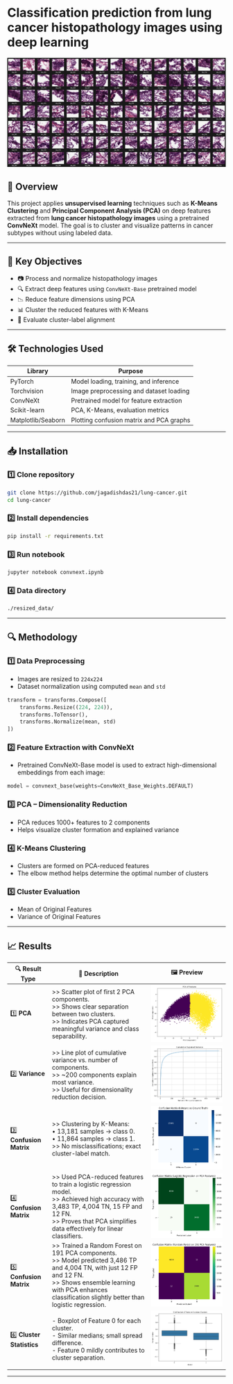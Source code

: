 # Classification prediction from lung cancer histopathology images using deep learning

![Header](hne-slides/slide-10.png)

## 📌 Overview

This project applies **unsupervised learning** techniques such as **K-Means Clustering** and **Principal Component Analysis (PCA)** on deep features extracted from **lung cancer histopathology images** using a pretrained **ConvNeXt** model. The goal is to cluster and visualize patterns in cancer subtypes without using labeled data.

---

## 🧪 Key Objectives

- 📷 Process and normalize histopathology images  
- 🔍 Extract deep features using `ConvNeXt-Base` pretrained model  
- 📉 Reduce feature dimensions using PCA  
- 📊 Cluster the reduced features with K-Means  
- 🧮 Evaluate cluster-label alignment

---

## 🛠️ Technologies Used

| Library         | Purpose                                  |
|------------------|--------------------------------------------|
| PyTorch          | Model loading, training, and inference     |
| Torchvision      | Image preprocessing and dataset loading    |
| ConvNeXt         | Pretrained model for feature extraction    |
| Scikit-learn     | PCA, K-Means, evaluation metrics           |
| Matplotlib/Seaborn | Plotting confusion matrix and PCA graphs |

---

## 📥 Installation

### 1️⃣ Clone repository

```bash
git clone https://github.com/jagadishdas21/lung-cancer.git
cd lung-cancer
```

### 2️⃣ Install dependencies

```bash
pip install -r requirements.txt
```
### 3️⃣ Run notebook

```bash
jupyter notebook convnext.ipynb
```
### 4️⃣ Data directory
```bash
./resized_data/
```
---

## 🔍 Methodology

### 1️⃣ Data Preprocessing
- Images are resized to `224x224`
- Dataset normalization using computed `mean` and `std`

```python
transform = transforms.Compose([
    transforms.Resize((224, 224)),
    transforms.ToTensor(),
    transforms.Normalize(mean, std)
])
```

### 2️⃣ Feature Extraction with ConvNeXt
- Pretrained ConvNeXt-Base model is used to extract high-dimensional embeddings from each image:
```python
model = convnext_base(weights=ConvNeXt_Base_Weights.DEFAULT)
```

### 3️⃣ PCA – Dimensionality Reduction
- PCA reduces 1000+ features to 2 components
- Helps visualize cluster formation and explained variance

### 4️⃣ K-Means Clustering
- Clusters are formed on PCA-reduced features
- The elbow method helps determine the optimal number of clusters

### 5️⃣ Cluster Evaluation

- Mean of Original Features
- Variance of Original Features

---

## 📈 Results

| 🔍 Result Type           | 📝 Description                                  | 🖼️ Preview |
|--------------------------|------------------------------------------------|------------|
| 1️⃣ **PCA** | >> Scatter plot of first 2 PCA components.<br> >> Shows clear separation between two clusters.<br> >> Indicates PCA captured meaningful variance and class separability.| ![PCA](results/pca-features.png) |
| 2️⃣ **Variance**| >> Line plot of cumulative variance vs. number of components.<br> >> ~200 components explain most variance.<br> >> Useful for dimensionality reduction decision. | ![Variance](results/cumulative-explained-variance.png) |
| 3️⃣ **Confusion Matrix**  | >> Clustering by K-Means:<br> • 13,181 samples → class 0.<br> • 11,864 samples → class 1.<br> >> No misclassifications; exact cluster-label match. | ![Confusion Matrix](results/confusion-matrix.png) |
| 4️⃣ **Confusion Matrix**  | >> Used PCA-reduced features to train a logistic regression model.<br> >> Achieved high accuracy with 3,483 TP, 4,004 TN, 15 FP and 12 FN.<br> >> Proves that PCA simplifies data effectively for linear classifiers. | ![Confusion Matrix](results/confusion-matrix-1.png) |
| 5️⃣ **Confusion Matrix**  | >> Trained a Random Forest on 191 PCA components.<br> >> Model predicted 3,486 TP and 4,004 TN, with just 12 FP and 12 FN.<br> >> Shows ensemble learning with PCA enhances classification slightly better than logistic regression.| ![Confusion Matrix](results/confusion-matrix-2.png) |
| 6️⃣ **Cluster Statistics** | - Boxplot of Feature 0 for each cluster.<br> - Similar medians; small spread difference.<br> - Feature 0 mildly contributes to cluster separation. | ![Cluster Statistics](results/cluster-statistics.png) |

---
